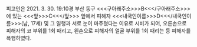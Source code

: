 피고인은 2021. 3. 30. 19:10경 부산 동구 <<<구아래주소>>>B<<</구아래주소>>>에 있는 <<<앞>>>C<<</앞>>> 앞에서 피해자 <<<내국인이름>>>D<<</내국인이름>>>(남, 17세) 및 그 일행과 서로 눈이 마주쳤다는 이유로 시비가 되어, 오른손으로 피해자의 코 부위를 1회 때리고, 왼손으로 피해자의 얼굴 부위를 1회 때리는 등 피해자를 폭행하였다.